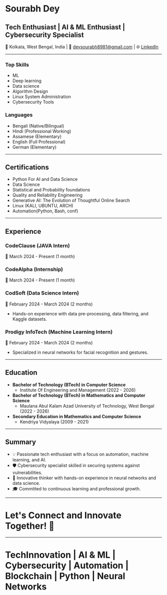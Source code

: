 # Sourabh Dey

## Tech Enthusiast | AI & ML Enthusiast | Cybersecurity Specialist

📍 Kolkata, West Bengal, India | 📧 deysourabh8981@gmail.com | 🌐 [LinkedIn](https://www.linkedin.com/in/sourabh-dey)

---

### Top Skills
- ML
- Deep learning
- Data science
- Algorithm Design
- Linux System Administration
- Cybersecurity Tools

### Languages
- Bengali (Native/Bilingual)
- Hindi (Professional Working)
- Assamese (Elementary)
- English (Full Professional)
- German (Elementary)

---

## Certifications
- Python For AI and Data Science
- Data Science
- Statistical and Probability foundations
- Quality and Reliability Engineering
- Generative AI: The Evolution of Thoughtful Online Search
- Linux (KALI, UBUNTU, ARCH)
- Automation(Python, Bash, conf)

---

## Experience

### CodeClause (JAVA Intern)
📅 March 2024 - Present (1 month)

### CodeAlpha (Internship)
📅 March 2024 - Present (1 month)

### CodSoft (Data Science Intern)
📅 February 2024 - March 2024 (2 months)
- Hands-on experience with data pre-processing, data filtering, and Kaggle datasets.

### Prodigy InfoTech (Machine Learning Intern)
📅 February 2024 - March 2024 (2 months)
- Specialized in neural networks for facial recognition and gestures.

---

## Education
- **Bachelor of Technology (BTech) in Computer Science**
  - Institute Of Engineering and Management (2022 - 2026)
- **Bachelor of Technology (BTech) in Mathematics and Computer Science**
  - Maulana Abul Kalam Azad University of Technology, West Bengal (2022 - 2026)
- **Secondary Education in Mathematics and Computer Science**
  - Kendriya Vidyalaya (2009 - 2021)

---

## Summary
- 💡 Passionate tech enthusiast with a focus on automation, machine learning, and AI.
- 🛡️ Cybersecurity specialist skilled in securing systems against vulnerabilities.
- 🌟 Innovative thinker with hands-on experience in neural networks and data science.
- 🎓 Committed to continuous learning and professional growth.

---

# Let's Connect and Innovate Together! 🚀

---

# TechInnovation | AI & ML | Cybersecurity | Automation | Blockchain | Python | Neural Networks
